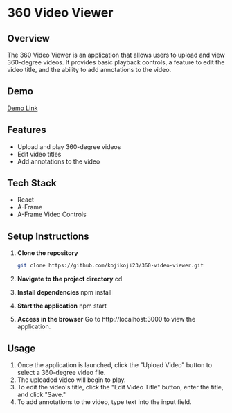 # 360 Video Viewer

## Overview
The 360 Video Viewer is an application that allows users to upload and view 360-degree videos. It provides basic playback controls, a feature to edit the video title, and the ability to add annotations to the video.

## Demo
[Demo Link](<https://kojikoji23.github.io/360-video-viewer/>)

## Features
- Upload and play 360-degree videos
- Edit video titles
- Add annotations to the video

## Tech Stack
- React
- A-Frame
- A-Frame Video Controls

## Setup Instructions

1. **Clone the repository**
   ```bash
   git clone https://github.com/kojikoji23/360-video-viewer.git

2. **Navigate to the project directory**
cd <Your project directory>

3. **Install dependencies**
npm install

4. **Start the application**
npm start

5. **Access in the browser**
Go to http://localhost:3000 to view the application.

## Usage
1. Once the application is launched, click the "Upload Video" button to select a 360-degree video file.
2. The uploaded video will begin to play.
3. To edit the video's title, click the "Edit Video Title" button, enter the title, and click "Save."
4. To add annotations to the video, type text into the input field.